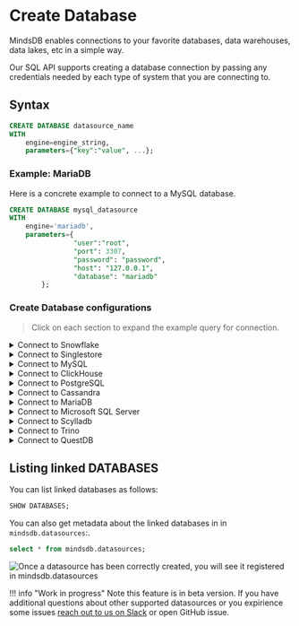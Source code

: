 # Create Database

MindsDB enables connections to your favorite databases, data warehouses, data lakes, etc in a simple way.

Our SQL API supports creating a database connection by passing any credentials needed by each type of system that you are connecting to. 

## Syntax

```sql
CREATE DATABASE datasource_name
WITH
	engine=engine_string, 
	parameters={"key":"value", ...};
```

### Example: MariaDB

Here is a concrete example to connect to a MySQL database.

```sql
CREATE DATABASE mysql_datasource 
WITH 
	engine='mariadb', 
	parameters={
                "user":"root",
                "port": 3307, 
                "password": "password", 
                "host": "127.0.0.1", 
                "database": "mariadb"
        };
```


### Create Database configurations

> Click on each section to expand the example query for connection.

<details class="success">
   <summary>Connect to Snowflake</summary> 
     ```sql
        CREATE DATABASE snowflake_datasource 
        WITH 
                engine='snowflake', 
                parameters={
                        "user":"user",
                        "port": 443, 
                        "password": "password", 
                        "host": "127.0.0.1", 
                        "database": "snowflake",
                        "account": "account",
                        "schema": "public",
                        "protocol": "https",
                        "warehouse": "warehouse"
                };
     ```
</details>

<details class="success">
   <summary>Connect to Singlestore</summary> 
     ```sql
        CREATE DATABASE singlestore_datasource 
        WITH 
                engine='singlestore', 
                parameters={
                        "user":"root",
                        "port": 3306, 
                        "password": "password", 
                        "host": "127.0.0.1", 
                        "database": "singlestore"
                };
     ```
</details>

<details class="success">
   <summary>Connect to MySQL</summary> 
     ```sql
        CREATE DATABASE mysql_datasource 
        WITH 
                engine='mysql', 
                parameters={
                        "user":"root",
                        "port": 3306, 
                        "password": "password", 
                        "host": "127.0.0.1", 
                        "database": "mysql"
                };
     ```
</details>

<details class="success">
   <summary>Connect to ClickHouse</summary> 
     ```sql
        CREATE DATABASE clickhouse_datasource 
        WITH 
                engine='clickhouse', 
                parameters={
                        "user":"default",
                        "port": 9000, 
                        "password": "password", 
                        "host": "127.0.0.1", 
                        "database": "default"
                };
     ```
</details>

<details class="success">
   <summary> Connect to PostgreSQL</summary> 
     ```sql
        CREATE DATABASE psql_datasource 
        WITH 
                engine='postgres', 
                parameters={
                        "user":"postgres",
                        "port": 5432, 
                        "password": "password", 
                        "host": "127.0.0.1", 
                        "database": "postgres"
                };
     ```
</details>

<details class="success">
   <summary> Connect to Cassandra</summary> 
     ```sql
        CREATE DATABASE psql_datasource 
        WITH 
                engine='cassandra', 
                parameters={
                        "user":"cassandra",
                        "port": 9042, 
                        "password": "cassandra", 
                        "host": "127.0.0.1", 
                        "database": "keyspace"
                };
     ```
</details>

<details class="success">
   <summary> Connect to MariaDB</summary> 
     ```sql
        CREATE DATABASE maria_datasource 
        WITH 
                engine='mariadb', 
                parameters={
                        "user":"root",
                        "port": 3306, 
                        "password": "password", 
                        "host": "127.0.0.1", 
                        "database": "mariadb"
                };
     ```
</details>

<details class="success">
   <summary> Connect to Microsoft SQL Server</summary> 
     ```sql
        CREATE DATABASE mssql_datasource 
        WITH 
                engine='mssql', 
                parameters={
                        "user":"sa",
                        "port": 1433, 
                        "password": "password", 
                        "host": "127.0.0.1", 
                        "database": "master"
                };
     ```
</details>

<details class="success">
   <summary>Connect to Scylladb</summary> 
     ```sql
        CREATE DATABASE scylladb_datasource 
        WITH 
                engine='scylladb', 
                parameters={
                        "user":"scylladb",
                        "port": 9042, 
                        "password": "password", 
                        "host": "127.0.0.1", 
                        "database": "scylladb"
                };
     ```
</details>

<details class="success">
   <summary>Connect to Trino</summary> 
     ```sql
        CREATE DATABASE trino_datasource 
        WITH 
                engine='trinodb', 
                parameters={
                        "user":"trino",
                        "port": 8080, 
                        "password": "password", 
                        "host": "127.0.0.1", 
                        "catalog": "default",
                        "schema": "test"
                };
     ```
</details>

<details class="success">
   <summary>Connect to QuestDB</summary> 
     ```sql
        CREATE DATABASE questdb_datasource 
        WITH 
                engine='questdb', 
                parameters={
                        "user":"admin",
                        "port": 8812, 
                        "password": "quest", 
                        "host": "127.0.0.1", 
                        "database": "qdb"
                };
     ```
</details>

## Listing linked DATABASES 

You can list linked databases as follows:

```sql
SHOW DATABASES;
```

You can also get metadata about the linked databases in  in `mindsdb.datasources`:.

```sql
select * from mindsdb.datasources;
```

![Once a datasource has been correctly created, you will see it registered in `mindsdb.datasources`](/assets/sql/datasource_listing.png)

!!! info "Work in progress"
    Note this feature is in beta version. If you have additional questions about other supported datasources or you expirience some issues [reach out to us on Slack](https://join.slack.com/t/mindsdbcommunity/shared_invite/zt-o8mrmx3l-5ai~5H66s6wlxFfBMVI6wQ) or open GitHub issue.
